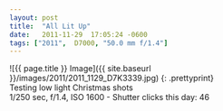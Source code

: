 ```yaml
---
layout: post
title:  "All Lit Up"
date:   2011-11-29  17:05:24 -0600
tags: ["2011",  D7000, "50.0 mm f/1.4"]
---
```

![{{ page.title }} Image]({{ site.baseurl }}/images/2011/2011_1129_D7K3339.jpg)
{: .prettyprint}  
Testing low light Christmas shots  
1/250 sec, f/1.4, ISO 1600 - Shutter clicks this day: 46